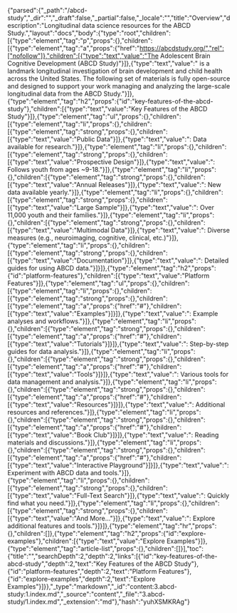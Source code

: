 {"parsed":{"_path":"/abcd-study","_dir":"","_draft":false,"_partial":false,"_locale":"","title":"Overview","description":"Longitudinal data science resources for the ABCD Study.","layout":"docs","body":{"type":"root","children":[{"type":"element","tag":"p","props":{},"children":[{"type":"element","tag":"a","props":{"href":"https://abcdstudy.org/","rel":["nofollow"]},"children":[{"type":"text","value":"The Adolescent Brain Cognitive Development (ABCD Study)"}]},{"type":"text","value":" is a landmark longitudinal investigation of brain development and child health across the United States. The following set of materials is fully open-source and designed to support your work managing and analyzing the large-scale longitudinal data from the ABCD Study."}]},{"type":"element","tag":"h2","props":{"id":"key-features-of-the-abcd-study"},"children":[{"type":"text","value":"Key Features of the ABCD Study"}]},{"type":"element","tag":"ul","props":{},"children":[{"type":"element","tag":"li","props":{},"children":[{"type":"element","tag":"strong","props":{},"children":[{"type":"text","value":"Public Data"}]},{"type":"text","value":": Data available for research."}]},{"type":"element","tag":"li","props":{},"children":[{"type":"element","tag":"strong","props":{},"children":[{"type":"text","value":"Prospective Design"}]},{"type":"text","value":": Follows youth from ages ~9-18."}]},{"type":"element","tag":"li","props":{},"children":[{"type":"element","tag":"strong","props":{},"children":[{"type":"text","value":"Annual Releases"}]},{"type":"text","value":": New data available yearly."}]},{"type":"element","tag":"li","props":{},"children":[{"type":"element","tag":"strong","props":{},"children":[{"type":"text","value":"Large Sample"}]},{"type":"text","value":": Over 11,000 youth and their families."}]},{"type":"element","tag":"li","props":{},"children":[{"type":"element","tag":"strong","props":{},"children":[{"type":"text","value":"Multimodal Data"}]},{"type":"text","value":": Diverse measures (e.g., neuroimaging, cognitive, clinical, etc.)"}]},{"type":"element","tag":"li","props":{},"children":[{"type":"element","tag":"strong","props":{},"children":[{"type":"text","value":"Documentation"}]},{"type":"text","value":": Detailed guides for using ABCD data."}]}]},{"type":"element","tag":"h2","props":{"id":"platform-features"},"children":[{"type":"text","value":"Platform Features"}]},{"type":"element","tag":"ul","props":{},"children":[{"type":"element","tag":"li","props":{},"children":[{"type":"element","tag":"strong","props":{},"children":[{"type":"element","tag":"a","props":{"href":"#"},"children":[{"type":"text","value":"Examples"}]}]},{"type":"text","value":": Example analyses and workflows."}]},{"type":"element","tag":"li","props":{},"children":[{"type":"element","tag":"strong","props":{},"children":[{"type":"element","tag":"a","props":{"href":"#"},"children":[{"type":"text","value":"Tutorials"}]}]},{"type":"text","value":": Step-by-step guides for data analysis."}]},{"type":"element","tag":"li","props":{},"children":[{"type":"element","tag":"strong","props":{},"children":[{"type":"element","tag":"a","props":{"href":"#"},"children":[{"type":"text","value":"Tools"}]}]},{"type":"text","value":": Various tools for data management and analysis."}]},{"type":"element","tag":"li","props":{},"children":[{"type":"element","tag":"strong","props":{},"children":[{"type":"element","tag":"a","props":{"href":"#"},"children":[{"type":"text","value":"Resources"}]}]},{"type":"text","value":": Additional resources and references."}]},{"type":"element","tag":"li","props":{},"children":[{"type":"element","tag":"strong","props":{},"children":[{"type":"element","tag":"a","props":{"href":"#"},"children":[{"type":"text","value":"Book Club"}]}]},{"type":"text","value":": Reading materials and discussions."}]},{"type":"element","tag":"li","props":{},"children":[{"type":"element","tag":"strong","props":{},"children":[{"type":"element","tag":"a","props":{"href":"#"},"children":[{"type":"text","value":"Interactive Playground"}]}]},{"type":"text","value":": Experiment with ABCD data and tools."}]},{"type":"element","tag":"li","props":{},"children":[{"type":"element","tag":"strong","props":{},"children":[{"type":"text","value":"Full-Text Search"}]},{"type":"text","value":": Quickly find what you need."}]},{"type":"element","tag":"li","props":{},"children":[{"type":"element","tag":"strong","props":{},"children":[{"type":"text","value":"And More..."}]},{"type":"text","value":": Explore additional features and tools."}]}]},{"type":"element","tag":"hr","props":{},"children":[]},{"type":"element","tag":"h2","props":{"id":"explore-examples"},"children":[{"type":"text","value":"Explore Examples"}]},{"type":"element","tag":"article-list","props":{},"children":[]}],"toc":{"title":"","searchDepth":2,"depth":2,"links":[{"id":"key-features-of-the-abcd-study","depth":2,"text":"Key Features of the ABCD Study"},{"id":"platform-features","depth":2,"text":"Platform Features"},{"id":"explore-examples","depth":2,"text":"Explore Examples"}]}},"_type":"markdown","_id":"content:3.abcd-study:1.index.md","_source":"content","_file":"3.abcd-study/1.index.md","_extension":"md"},"hash":"yuhXSMKRAg"}